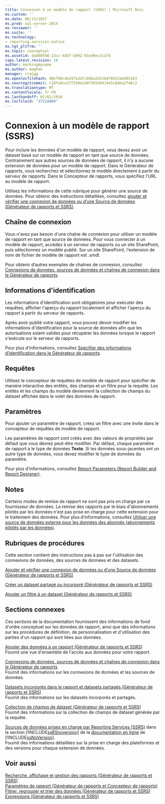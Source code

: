 ```yaml
---
title: Connexion à un modèle de rapport (SSRS) | Microsoft Docs
ms.custom: ''
ms.date: 06/13/2017
ms.prod: sql-server-2014
ms.reviewer: ''
ms.suite: ''
ms.technology:
- reporting-services-native
ms.tgt_pltfrm: ''
ms.topic: conceptual
ms.assetid: da880fb8-13cc-4d5f-b992-91ed0ec3ca7d
caps.latest.revision: 10
author: markingmyname
ms.author: maghan
manager: craigg
ms.openlocfilehash: 40ef90cde297a3d7cb0ba2e51b078d22a6d05163
ms.sourcegitcommit: c18fadce27f330e1d4f36549414e5c84ba2f46c2
ms.translationtype: MT
ms.contentlocale: fr-FR
ms.lasthandoff: 07/02/2018
ms.locfileid: "37224889"
---
```

# <a name="report-model-connection-ssrs"></a>Connexion à un modèle de rapport (SSRS)
  Pour inclure les données d'un modèle de rapport, vous devez avoir un dataset basé sur un modèle de rapport en tant que source de données. Contrairement aux autres sources de données de rapport, il n'y a aucune extension de données pour un modèle de rapport. Dans le Générateur de rapports, vous recherchez et sélectionnez le modèle directement à partir du serveur de rapports. Dans le Concepteur de rapports, vous spécifiez l'URL au modèle de rapport.  
  
 Utilisez les informations de cette rubrique pour générer une source de données. Pour obtenir des instructions détaillées, consultez [ajouter et vérifier une connexion de données ou d’une Source de données &#40;Générateur de rapports et SSRS&#41;](add-and-verify-a-data-connection-report-builder-and-ssrs.md).  
  
##  <a name="Connection"></a> Chaîne de connexion  
 Vous n'avez pas besoin d'une chaîne de connexion pour utiliser un modèle de rapport en tant que source de données. Pour vous connecter à un modèle de rapport, accédez à un serveur de rapports ou un site SharePoint, puis sélectionnez un modèle publié. Sur un site SharePoint, l'extension de nom de fichier de modèle de rapport est .smdl.  
  
 Pour obtenir d’autres exemples de chaînes de connexion, consultez [Connexions de données, sources de données et chaînes de connexion dans le Générateur de rapports](../data-connections-data-sources-and-connection-strings-in-report-builder.md).  
  
  
  
##  <a name="Credentials"></a> Informations d'identification  
 Les informations d'identification sont obligatoires pour exécuter des requêtes, afficher l'aperçu du rapport localement et afficher l'aperçu du rapport à partir du serveur de rapports.  
  
 Après avoir publié votre rapport, vous pouvez devoir modifier les informations d'identification pour la source de données afin que les autorisations soient valides pour récupérer les données lorsque le rapport s'exécute sur le serveur de rapports.  
  
 Pour plus d’informations, consultez [Spécifier des informations d’identification dans le Générateur de rapports](../specify-credentials-in-report-builder.md).  
  
  
  
##  <a name="Query"></a> Requêtes  
 Utilisez le concepteur de requêtes de modèle de rapport pour spécifier de manière interactive des entités, des champs et un filtre pour la requête. Les entités et les champs du modèle deviennent la collection de champs du dataset affichée dans le volet des données de rapport.  
  
  
  
##  <a name="Parameters"></a> Paramètres  
 Pour ajouter un paramètre de rapport, créez un filtre avec une invite dans le concepteur de requêtes de modèle de rapport.  
  
 Les paramètres de rapport sont créés avec des valeurs de propriétés par défaut que vous devrez peut-être modifier. Par défaut, chaque paramètre de rapport a le type de données **Texte**. Si les données sous-jacentes ont un autre type de données, vous devez modifier le type de données du paramètre.  
  
 Pour plus d’informations, consultez [Report Parameters &#40;Report Builder and Report Designer&#41;](../report-design/report-parameters-report-builder-and-report-designer.md).  
  
  
  
##  <a name="Remarks"></a> Notes  
 Certains modes de remise de rapport ne sont pas pris en charge par ce fournisseur de données. La remise des rapports par le biais d'abonnements pilotés par les données n'est pas prise en charge pour cette extension pour le traitement des données. Pour plus d’informations, consultez [Utiliser une source de données externe pour les données des abonnés &#40;abonnements pilotés par les données&#41;](../subscriptions/use-an-external-data-source-for-subscriber-data-data-driven-subscription.md).  
  
  
  
##  <a name="HowTo"></a> Rubriques de procédures  
 Cette section contient des instructions pas à pas sur l'utilisation des connexions de données, des sources de données et des datasets.  
  
 [Ajouter et vérifier une connexion de données ou d’une Source de données &#40;Générateur de rapports et SSRS&#41;](add-and-verify-a-data-connection-report-builder-and-ssrs.md)  
  
 [Créer un dataset partagé ou incorporé &#40;Générateur de rapports et SSRS&#41;](create-a-shared-dataset-or-embedded-dataset-report-builder-and-ssrs.md)  
  
 [Ajouter un filtre à un dataset &#40;Générateur de rapports et SSRS&#41;](add-a-filter-to-a-dataset-report-builder-and-ssrs.md)  
  
 
  
##  <a name="Related"></a> Sections connexes  
 Ces sections de la documentation fournissent des informations de fond d'ordre conceptuel sur les données de rapport, ainsi que des informations sur les procédures de définition, de personnalisation et d'utilisation des parties d'un rapport qui sont liées aux données.  
  
 [Ajouter des données à un rapport &#40;Générateur de rapports et SSRS&#41;](report-datasets-ssrs.md)  
 Fournit une vue d'ensemble de l'accès aux données pour votre rapport.  
  
 [Connexions de données, sources de données et chaînes de connexion dans le Générateur de rapports](../data-connections-data-sources-and-connection-strings-in-report-builder.md)  
 Fournit des informations sur les connexions de données et les sources de données.  
  
 [Datasets incorporés dans le rapport et datasets partagés &#40;Générateur de rapports et SSRS&#41;](report-embedded-datasets-and-shared-datasets-report-builder-and-ssrs.md)  
 Fournit des informations sur les datasets incorporés et partagés.  
  
 [Collection de champs de dataset &#40;Générateur de rapports et SSRS&#41;](dataset-fields-collection-report-builder-and-ssrs.md)  
 Fournit des informations sur la collection de champs de dataset générée par la requête.  
  
 [Sources de données prises en charge par Reporting Services &#40;SSRS&#41;](../create-deploy-and-manage-mobile-and-paginated-reports.md) dans la section [!INCLUDE[ssRSnoversion](../../includes/ssrsnoversion-md.md)] de la [documentation en ligne](http://go.microsoft.com/fwlink/?linkid=121312) de [!INCLUDE[ssNoVersion](../../includes/ssnoversion-md.md)].  
 Fournit des informations détaillées sur la prise en charge des plateformes et des versions pour chaque extension de données.  
  
  
  
## <a name="see-also"></a>Voir aussi  
 [Recherche, affichage et gestion des rapports &#40;Générateur de rapports et SSRS&#41;](../report-builder/finding-viewing-and-managing-reports-report-builder-and-ssrs.md)   
 [Paramètres de rapport &#40;Générateur de rapports et Concepteur de rapports&#41;](../report-design/report-parameters-report-builder-and-report-designer.md)   
 [Filtrer, regrouper et trier des données &#40;Générateur de rapports et SSRS&#41;](../report-design/filter-group-and-sort-data-report-builder-and-ssrs.md)   
 [Expressions &#40;Générateur de rapports et SSRS&#41;](../report-design/expressions-report-builder-and-ssrs.md)  
  
  
